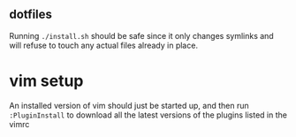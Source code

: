 dotfiles 
--------

Running `./install.sh` should be safe since it only changes symlinks and will
refuse to touch any actual files already in place.

vim setup
=========

An installed version of vim should just be started up, and then run
`:PluginInstall` to download all the latest versions of the plugins listed in
the vimrc
